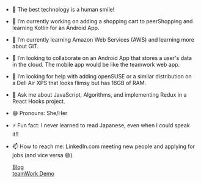 
- 👋 The best technology is a human smile!
- 🔭 I’m currently working on adding a shopping cart to peerShopping and learning Kotlin for an Android App.
- 🌱 I’m currently learning Amazon Web Services (AWS) and learning more about GIT.
- 👯 I’m looking to collaborate on an Android App that stores a user's data in the cloud. The mobile app would be like the teamwork web app.
- 🤔 I’m looking for help with adding openSUSE or a similar distribution on a Dell Air XPS that looks flimsy but has 16GB of RAM.
- 💬 Ask me about JavaScript, Algorithms, and implementing Redux in a React Hooks project.
- 😄 Pronouns: She/Her
- ⚡ Fun fact: I never learned to read Japanese, even when I could speak it!!
- 📫 How to reach me: LinkedIn.com meeting new people and applying for jobs (and vice versa 😄).



    <div>
      <a href="https://medium.com/@JaeNwawe">Blog</a>
    </div>
    <div>
      <a href= "https://youtu.be/1mru3KUyTGw" >teamWork Demo</a>

  </div>
</div>
